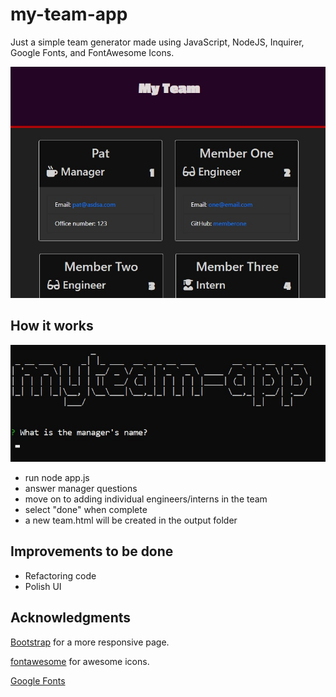 # my-team-app

Just a simple team generator made using JavaScript, NodeJS, Inquirer, Google Fonts, and FontAwesome Icons.

![SS](https://github.com/randze/my-team-app/blob/master/img/app-screenshot.jpg)

## How it works
![SS](https://github.com/randze/my-team-app/blob/master/img/app-how.jpg)
- run node app.js
- answer manager questions
- move on to adding individual engineers/interns in the team
- select "done" when complete
- a new team.html will be created in the output folder

## Improvements to be done
- Refactoring code
- Polish UI

## Acknowledgments
[Bootstrap](https://getbootstrap.com/) for a more responsive page.

[fontawesome](https://fontawesome.com/) for awesome icons.

[Google Fonts](https://fonts.google.com/)
